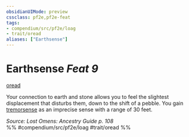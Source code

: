 ```yaml
---
obsidianUIMode: preview
cssclass: pf2e,pf2e-feat
tags:
- compendium/src/pf2e/loag
- trait/oread
aliases: ["Earthsense"]
---
```

# Earthsense  *Feat 9*  
[oread](../../rules/traits/oread-b2.md)  


Your connection to earth and stone allows you to feel the slightest displacement that disturbs them, down to the shift of a pebble. You gain [tremorsense](../../rules/abilities/tremorsense.md) as an imprecise sense with a range of 30 feet.

*Source: Lost Omens: Ancestry Guide p. 108*  
%% #compendium/src/pf2e/loag #trait/oread %%